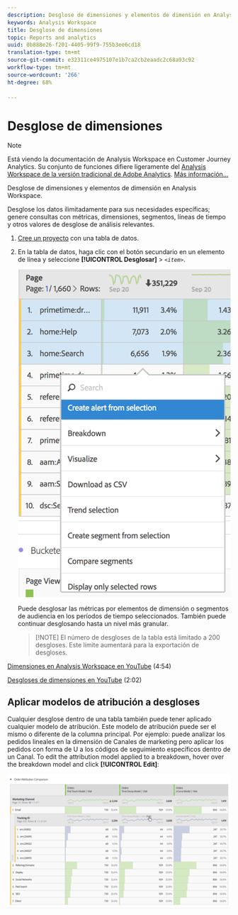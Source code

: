 ```yaml
---
description: Desglose de dimensiones y elementos de dimensión en Analysis Workspace.
keywords: Analysis Workspace
title: Desglose de dimensiones
topic: Reports and analytics
uuid: 0b888e26-f201-4405-99f9-755b3ee6cd18
translation-type: tm+mt
source-git-commit: e32311ce4975107e1b7ca2cb2eaadc2c68a93c92
workflow-type: tm+mt
source-wordcount: '266'
ht-degree: 68%

---
```



# Desglose de dimensiones

>[!NOTE]
>
>Está viendo la documentación de Analysis Workspace en Customer Journey Analytics. Su conjunto de funciones difiere ligeramente del [Analysis Workspace de la versión tradicional de Adobe Analytics](https://docs.adobe.com/content/help/es-ES/analytics/analyze/analysis-workspace/home.html). [Más información...](/help/getting-started/cja-aa.md)

Desglose de dimensiones y elementos de dimensión en Analysis Workspace.

Desglose los datos ilimitadamente para sus necesidades específicas; genere consultas con métricas, dimensiones, segmentos, líneas de tiempo y otros valores de desglose de análisis relevantes.

1. [Cree un proyecto](/help/analysis-workspace/home.md) con una tabla de datos.
1. En la tabla de datos, haga clic con el botón secundario en un elemento de línea y seleccione **[!UICONTROL Desglosar]** > *`<item>`*.

   ![Resultado](assets/fa_data_table_actions.png)

   Puede desglosar las métricas por elementos de dimensión o segmentos de audiencia en los períodos de tiempo seleccionados. También puede continuar desglosando hasta un nivel más granular.

   >[!NOTE] El número de desgloses de la tabla está limitado a 200 desgloses. Este límite aumentará para la exportación de desgloses.

[Dimensiones en Analysis Workspace en YouTube](https://www.youtube.com/watch?v=P9W0hhIHhCs&amp;index=12&amp;list=PL2tCx83mn7GuNnQdYGOtlyCu0V5mEZ8sS) (4:54)

[Desgloses de dimensiones en YouTube](https://www.youtube.com/watch?v=3mQ2HN7-lIc&amp;list=PL2tCx83mn7GuNnQdYGOtlyCu0V5mEZ8sS&amp;index=13) (2:02)

## Aplicar modelos de atribución a desgloses

Cualquier desglose dentro de una tabla también puede tener aplicado cualquier modelo de atribución. Este modelo de atribución puede ser el mismo o diferente de la columna principal. Por ejemplo: puede analizar los pedidos lineales en la dimensión de Canales de marketing pero aplicar los pedidos con forma de U a los códigos de seguimiento específicos dentro de un Canal. To edit the attribution model applied to a breakdown, hover over the breakdown model and click **[!UICONTROL Edit]**:

![Configuración de desglose](assets/breakdown_settings.png)
